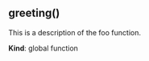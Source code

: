 <a name="greeting"></a>

## greeting()
This is a description of the foo function.

**Kind**: global function  

